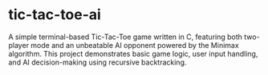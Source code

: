 # tic-tac-toe-ai
A simple terminal-based Tic-Tac-Toe game written in C, featuring both two-player mode and an unbeatable AI opponent powered by the Minimax algorithm. This project demonstrates basic game logic, user input handling, and AI decision-making using recursive backtracking.
